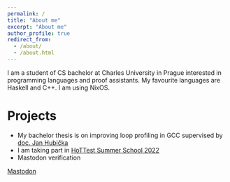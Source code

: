 ```yaml
---
permalink: /
title: "About me"
excerpt: "About me"
author_profile: true
redirect_from: 
  - /about/
  - /about.html
---
```


I am a student of CS bachelor at Charles University in Prague interested in programming languages and proof assistants. My favourite languages are Haskell and C++. I am using NixOS.

Projects
======

- My bachelor thesis is on improving loop profiling in GCC supervised by [doc. Jan Hubička](https://www.ucw.cz/~hubicka/)
- I am taking part in [HoTTest Summer School 2022](https://www.uwo.ca/math/faculty/kapulkin/seminars/hottest_summer_school_2022.html)
- Mastodon verification

<a rel="me" href="https://types.pl/@kubaneko">Mastodon</a>

